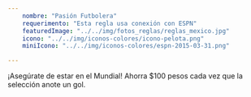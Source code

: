 ```yaml
---
    nombre: "Pasión Futbolera"
    requerimento: "Esta regla usa conexión con ESPN"
    featuredImage: "../../img/fotos_reglas/reglas_mexico.jpg"
    icono: "../../img/iconos-colores/icono-pelota.png"
    miniIcono: "../../img/iconos-colores/espn-2015-03-31.png"

---
```


¡Asegúrate de estar en el Mundial! Ahorra $100 pesos cada vez que la selección anote un gol.